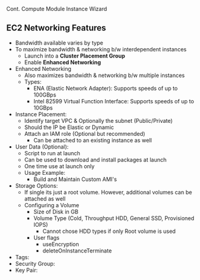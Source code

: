 Cont. Compute Module Instance Wizard

## EC2 Networking Features
- Bandwidth available varies by type
- To maximize bandwidth & networking b/w interdependent instances
	- Launch into a **Cluster Placement Group**
	- Enable **Enhanced Networking**
- Enhanced Networking
	- Also maximizes bandwidth & networking b/w multiple instances
	- Types:
		- ENA (Elastic Network Adapter): Supports speeds of up to 100GBps
		- Intel 82599 Virtual Function Interface: Supports speeds of up to 10GBps
- Instance Placement:
	- Identify target VPC & Optionally the subnet (Public/Private)
	- Should the IP be Elastic or Dynamic
	- Attach an IAM role (Optional but recommended)
		- Can be attached to an existing instance as well
- User Data (Optional):
	- Script to run at launch
	- Can be used to download and install packages at launch
	- One time use at launch only
	- Usage Example: 
		- Build and Maintain Custom AMI's 
- Storage Options:
	- If single its just a root volume. However, additional volumes can be attached as well
	- Configuring a Volume
		- Size of Disk in GB
		- Volume Type (Cold, Throughput HDD, General SSD, Provisioned IOPS)
			- Cannot chose HDD types if only Root volume is used
		- User flags
			- useEncryption
			- deleteOnInstanceTerminate
- Tags:
- Security Group:
- Key Pair: